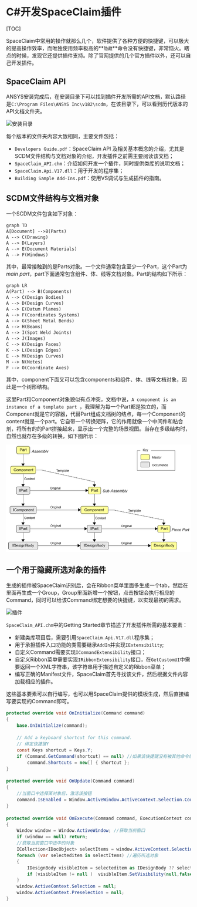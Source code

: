 # C#开发SpaceClaim插件

[TOC]

SpaceClaim中常用的操作就那么几个，软件提供了各种方便的快捷键，可以极大的提高操作效率，而唯独使用频率极高的**`隐藏`**命令没有快捷键，非常恼火。瞎点的时候，发现它还提供插件支持。除了官网提供的几个官方插件以外，还可以自己开发插件。

##  SpaceClaim API

ANSYS安装完成后，在安装目录下可以找到插件开发所需的API文档，默认路径是`C:\Program Files\ANSYS Inc\v182\scdm`，在该目录下，可以看到历代版本的API文档文件夹。

![安装目录](install_folder.PNG"安装目录")

每个版本的文件夹内容大致相同，主要文件包括：

* `Developers Guide.pdf`：SpaceClaim API 及相关基本概念的介绍，尤其是SCDM文件结构与文档对象的介绍，开发插件之前需主要阅读该文档；
* `SpaceClaim_API.chm`：介绍如何开发一个插件，同时提供类库的说明文档；
* `SpaceClaim.Api.V17.dll`：用于开发的程序集；
* `Building Sample Add-Ins.pdf`：使用VS调试与生成插件的指南。

## SCDM文件结构与文档对象

一个SCDM文件包含如下对象：

```mermaid
graph TD
A[Document] -->B(Parts)
A --> C(Drawing)
A --> D(Layers)
A --> E(Document Materials)
A --> F(Windows)
```

其中，最常接触到的是Parts对象。一个文件通常包含至少一个Part，这个Part为 _main part_，part下面通常包含组件、体、线等文档对象。Part的结构如下所示：

```mermaid
graph LR
A(Part) --> B(Components)
A --> C(Design Bodies)
A --> D(Design Curves)
A --> E(Datum Planes)
A --> F(Coordinates Systems)
A --> G(Sheet Metal Bends)
A --> H(Beams)
A --> I(Spot Weld Joints)
A --> J(Images)
C --> K(Design Faces)
K --> L(Design Edges)
E --> M(Design Curves)
M --> N(Notes)
F --> O(Coordinate Axes)
```

其中，component下面又可以包含components和组件、体、线等文档对象，因此是一个树形结构。

这里Part和Component对象貌似有点冲突，文档中说，`A component is an instance of a template part `，我理解为每一个Part都是独立的，而Component就是它的容器，代替Part组成文档树的结点，每一个Component的content就是一个part。它自带一个转换矩阵，它的作用就像一个中间件和粘合剂，将所有的的Part拼接起来，显示出一个完整的场景视图。当存在多级结构时，自然也就存在多级的转换，如下图所示：

![Part](part.PNG)

## 一个用于隐藏所选对象的插件

生成的插件被SpaceClaim识别后，会在Ribbon菜单里面多生成一个tab，然后在里面再生成一个Group，Group里面新增一个按钮，点击按钮会执行相应的Command，同时可以给该Command绑定想要的快捷键，以实现最初的需求。

![插件](AddIn.PNG"新增的插件")

`SpaceClaim_API.chm`中的Getting Started章节描述了开发插件所需的基本要素：

* 新建类库项目后，需要引用`SpaceClaim.Api.V17.dll`程序集；
* 用于承担插件入口功能的类需要继承`AddIn`并实现`IExtensibility`;
* 自定义Command需要实现`ICommandExtensibility`接口；
* 自定义Ribbon菜单需要实现`IRibbonExtensibility`接口，在`GetCustomUI`中需要返回一个XML字符串，该字符串用于描述自定义的Ribbon菜单；
* 编写正确的Manifest文件，SpaceClaim首先寻找该文件，然后根据文件内容加载相应的插件。

这些基本要素可以自行编写，也可以用SpaceClaim提供的模板生成，然后直接编写要实现的Command即可。

```csharp
protected override void OnInitialize(Command command)
{
    base.OnInitialize(command);

    // Add a keyboard shortcut for this command.
    // 绑定快捷键Y
    const Keys shortcut = Keys.Y;
    if (Command.GetCommand(shortcut) == null) //如果该快捷键没有被其他命令绑定
        command.Shortcuts = new[] { shortcut };
}

protected override void OnUpdate(Command command)
{
    //当窗口中选择某对象后，激活该按钮
    command.IsEnabled = Window.ActiveWindow.ActiveContext.Selection.Count > 0;
}

protected override void OnExecute(Command command, ExecutionContext context, Rectangle buttonRect)
{
    Window window = Window.ActiveWindow; //获取当前窗口
    if (window == null) return;
    //获取当前窗口中选中的对象
    ICollection<IDocObject> selectItems = window.ActiveContext.Selection;
    foreach (var selecteditem in selectItems) //遍历所选对象
    {
        IDesignBody visibleItem = selecteditem as IDesignBody ?? selecteditem.GetAncestor<IDesignBody>(); //向上寻找，如果选择的对象为点、线、面、体，则找到DesignBody对象
        if (visibleItem != null )  visibleItem.SetVisibility(null,false); //设置其Visibility属性为false
    }
    window.ActiveContext.Selection = null;
    window.ActiveContext.Preselection = null;
}
```









